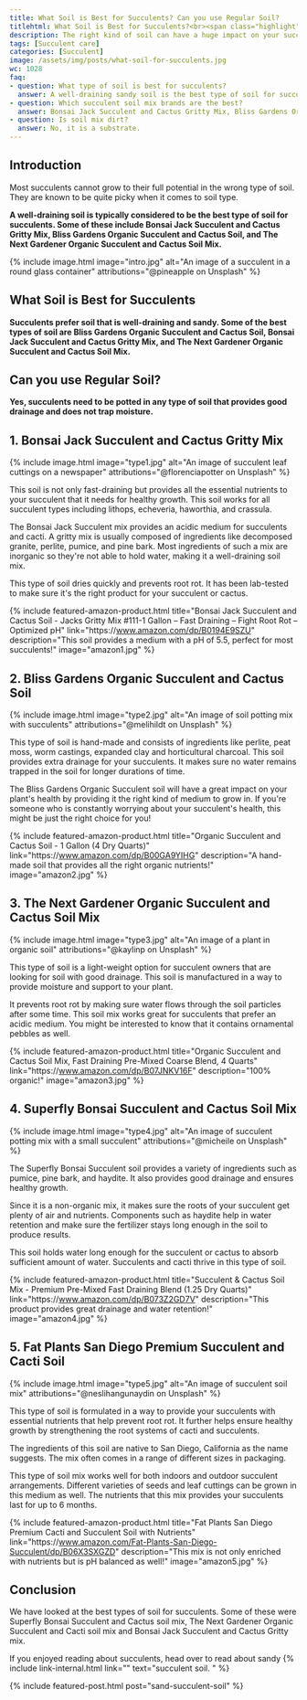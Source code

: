 ```yaml
---
title: What Soil is Best for Succulents? Can you use Regular Soil?
titlehtml: What Soil is Best for Succulents?<br><span class="highlight">Can you use Regular Soil?</span>
description: The right kind of soil can have a huge impact on your succulent's growth. Keep reading to find out more!
tags: [Succulent care]
categories: [Succulent]
image: /assets/img/posts/what-soil-for-succulents.jpg
wc: 1028
faq: 
- question: What type of soil is best for succulents?
  answer: A well-draining sandy soil is the best type of soil for succulents.,
- question: Which succulent soil mix brands are the best?
  answer: Bonsai Jack Succulent and Cactus Gritty Mix, Bliss Gardens Organic Succulent and Cactus Soil and The Next Gardener Organic Succulent and Cactus Soil Mix.,
- question: Is soil mix dirt?
  answer: No, it is a substrate. 
---
```


## Introduction

Most succulents cannot grow to their full potential in the wrong type of soil. They are known to be quite picky when it comes to soil type.&nbsp;

**A well-draining soil is typically considered to be the best type of soil for succulents. Some of these include Bonsai Jack Succulent and Cactus Gritty Mix, Bliss Gardens Organic Succulent and Cactus Soil, and The Next Gardener Organic Succulent and Cactus Soil Mix.&nbsp;** 

{% include image.html image="intro.jpg" alt="An image of a succulent in a round glass container" attributions="@pineapple on Unsplash" %}

## What Soil is Best for Succulents

**Succulents prefer soil that is well-draining and sandy. Some of the best types of soil are Bliss Gardens Organic Succulent and Cactus Soil, Bonsai Jack Succulent and Cactus Gritty Mix, and The Next Gardener Organic Succulent and Cactus Soil Mix.&nbsp;** 

## Can you use Regular Soil?

**Yes, succulents need to be potted in any type of soil that provides good drainage and does not trap moisture.** &nbsp;

## 1. Bonsai Jack Succulent and Cactus Gritty Mix

{% include image.html image="type1.jpg" alt="An image of succulent leaf cuttings on a newspaper" attributions="@florenciapotter on Unsplash" %}

This soil is not only fast-draining but provides all the essential nutrients to your succulent that it needs for healthy growth. This soil works for all succulent types including lithops, echeveria, haworthia, and crassula.&nbsp;

The Bonsai Jack Succulent mix provides an acidic medium for succulents and cacti. A gritty mix is usually composed of ingredients like decomposed granite, perlite, pumice, and pine bark. Most ingredients of such a mix are inorganic so they're not able to hold water, making it a well-draining soil mix.&nbsp;

This type of soil dries quickly and prevents root rot. It has been lab-tested to make sure it's the right product for your succulent or cactus.&nbsp;

{% include featured-amazon-product.html title="Bonsai Jack Succulent and Cactus Soil - Jacks Gritty Mix &#35;111-1 Gallon – Fast Draining – Fight Root Rot – Optimized pH" link="https&#58;//www.amazon.com/dp/B0194E9SZU" description="This soil provides a medium with a pH of 5.5, perfect for most succulents!" image="amazon1.jpg" %}

## 2. Bliss Gardens Organic Succulent and Cactus Soil

{% include image.html image="type2.jpg" alt="An image of soil potting mix with succulents" attributions="@melihildt on Unsplash" %}

This type of soil is hand-made and consists of ingredients like perlite, peat moss, worm castings, expanded clay and horticultural charcoal. This soil provides extra drainage for your succulents. It makes sure no water remains trapped in the soil for longer durations of time.&nbsp;

The Bliss Gardens Organic Succulent soil will have a great impact on your plant's health by providing it the right kind of medium to grow in. If you're someone who is constantly worrying about your succulent's health, this might be just the right choice for you!

{% include featured-amazon-product.html title="Organic Succulent and Cactus Soil - 1 Gallon (4 Dry Quarts)" link="https&#58;//www.amazon.com/dp/B00GA9YIHG" description="A hand-made soil that provides all the right organic nutrients!" image="amazon2.jpg" %}

## 3. The Next Gardener Organic Succulent and Cactus Soil Mix

{% include image.html image="type3.jpg" alt="An image of a plant in organic soil" attributions="@kaylinp on Unsplash" %}

This type of soil is a light-weight option for succulent owners that are looking for soil with good drainage. This soil is manufactured in a way to provide moisture and support to your plant.&nbsp;

It prevents root rot by making sure water flows through the soil particles after some time. This soil mix works great for succulents that prefer an acidic medium. You might be interested to know that it contains ornamental pebbles as well.

{% include featured-amazon-product.html title="Organic Succulent and Cactus Soil Mix, Fast Draining Pre-Mixed Coarse Blend, 4 Quarts" link="https&#58;//www.amazon.com/dp/B07JNKV16F" description="100% organic!" image="amazon3.jpg" %}

## 4. Superfly Bonsai Succulent and Cactus Soil Mix

{% include image.html image="type4.jpg" alt="An image of succulent potting mix with a small succulent" attributions="@micheile on Unsplash" %}

The Superfly Bonsai Succulent soil provides a variety of ingredients such as pumice, pine bark, and haydite. It also provides good drainage and ensures healthy growth.&nbsp;

Since it is a non-organic mix, it makes sure the roots of your succulent get plenty of air and nutrients. Components such as haydite help in water retention and make sure the fertilizer stays long enough in the soil to produce results.&nbsp;

This soil holds water long enough for the succulent or cactus to absorb sufficient amount of water. Succulents and cacti thrive in this type of soil.&nbsp;

{% include featured-amazon-product.html title="Succulent &amp; Cactus Soil Mix - Premium Pre-Mixed Fast Draining Blend (1.25 Dry Quarts)" link="https&#58;//www.amazon.com/dp/B073Z2GD7V" description="This product provides great drainage and water retention!" image="amazon4.jpg" %}

## 5. Fat Plants San Diego Premium Succulent and Cacti Soil

{% include image.html image="type5.jpg" alt="An image of succulent soil mix" attributions="@neslihangunaydin on Unsplash" %}

This type of soil is formulated in a way to provide your succulents with essential nutrients that help prevent root rot. It further helps ensure healthy growth by strengthening the root systems of cacti and succulents.&nbsp;

The ingredients of this soil are native to San Diego, California as the name suggests. The mix often comes in a range of different sizes in packaging.&nbsp;

This type of soil mix works well for both indoors and outdoor succulent arrangements. Different varieties of seeds and leaf cuttings can be grown in this medium as well. The nutrients that this mix provides your succulents last for up to 6 months.&nbsp;

{% include featured-amazon-product.html title="Fat Plants San Diego Premium Cacti and Succulent Soil with Nutrients" link="https&#58;//www.amazon.com/Fat-Plants-San-Diego-Succulent/dp/B06X3SXGZD" description="This mix is not only enriched with nutrients but is pH balanced as well!" image="amazon5.jpg" %}

## Conclusion

We have looked at the best types of soil for succulents. Some of these were Superfly Bonsai Succulent and Cactus soil mix, The Next Gardener Organic Succulent and Cacti soil mix and Bonsai Jack Succulent and Cactus Gritty mix.&nbsp;

If you enjoyed reading about succulents, head over to read about sandy&nbsp;{% include link-internal.html link="" text="succulent soil.&nbsp;" %} 

{% include featured-post.html post="sand-succulent-soil" %}
